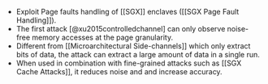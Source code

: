 
- Exploit Page faults handling of [[SGX]] enclaves ([[SGX Page Fault Handling]]).
- The first attack [@xu2015controlledchannel] can only observe noise-free memory accesses at the page granularity.
- Different from [[Microarchitectural Side-channels]] which only extract bits of data, the attack can extract a large amount of data in a single run.
- When used in combination with fine-grained attacks such as [[SGX Cache Attacks]], it reduces noise and and increase accuracy.